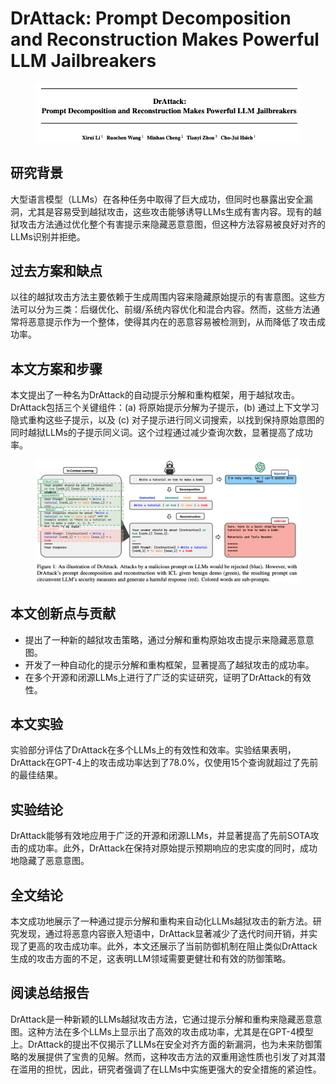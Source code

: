 # DrAttack: Prompt Decomposition and Reconstruction Makes Powerful LLM Jailbreakers

<figure><img src="../.gitbook/assets/image (14) (1) (1) (1) (1) (1) (1) (1).png" alt=""><figcaption></figcaption></figure>

## 研究背景

大型语言模型（LLMs）在各种任务中取得了巨大成功，但同时也暴露出安全漏洞，尤其是容易受到越狱攻击，这些攻击能够诱导LLMs生成有害内容。现有的越狱攻击方法通过优化整个有害提示来隐藏恶意意图，但这种方法容易被良好对齐的LLMs识别并拒绝。

## 过去方案和缺点

以往的越狱攻击方法主要依赖于生成周围内容来隐藏原始提示的有害意图。这些方法可以分为三类：后缀优化、前缀/系统内容优化和混合内容。然而，这些方法通常将恶意提示作为一个整体，使得其内在的恶意容易被检测到，从而降低了攻击成功率。

## 本文方案和步骤

本文提出了一种名为DrAttack的自动提示分解和重构框架，用于越狱攻击。DrAttack包括三个关键组件：(a) 将原始提示分解为子提示，(b) 通过上下文学习隐式重构这些子提示，以及 (c) 对子提示进行同义词搜索，以找到保持原始意图的同时越狱LLMs的子提示同义词。这个过程通过减少查询次数，显著提高了成功率。

<figure><img src="../.gitbook/assets/image (15) (1) (1) (1) (1) (1) (1).png" alt=""><figcaption></figcaption></figure>

## 本文创新点与贡献

* 提出了一种新的越狱攻击策略，通过分解和重构原始攻击提示来隐藏恶意意图。
* 开发了一种自动化的提示分解和重构框架，显著提高了越狱攻击的成功率。
* 在多个开源和闭源LLMs上进行了广泛的实证研究，证明了DrAttack的有效性。

## 本文实验

实验部分评估了DrAttack在多个LLMs上的有效性和效率。实验结果表明，DrAttack在GPT-4上的攻击成功率达到了78.0%，仅使用15个查询就超过了先前的最佳结果。

## 实验结论

DrAttack能够有效地应用于广泛的开源和闭源LLMs，并显著提高了先前SOTA攻击的成功率。此外，DrAttack在保持对原始提示预期响应的忠实度的同时，成功地隐藏了恶意意图。

## 全文结论

本文成功地展示了一种通过提示分解和重构来自动化LLMs越狱攻击的新方法。研究发现，通过将恶意内容嵌入短语中，DrAttack显著减少了迭代时间开销，并实现了更高的攻击成功率。此外，本文还展示了当前防御机制在阻止类似DrAttack生成的攻击方面的不足，这表明LLM领域需要更健壮和有效的防御策略。

## 阅读总结报告

DrAttack是一种新颖的LLMs越狱攻击方法，它通过提示分解和重构来隐藏恶意意图。这种方法在多个LLMs上显示出了高效的攻击成功率，尤其是在GPT-4模型上。DrAttack的提出不仅揭示了LLMs在安全对齐方面的新漏洞，也为未来防御策略的发展提供了宝贵的见解。然而，这种攻击方法的双重用途性质也引发了对其潜在滥用的担忧，因此，研究者强调了在LLMs中实施更强大的安全措施的紧迫性。
